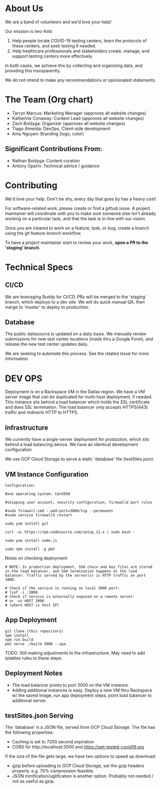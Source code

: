 # About Us

We are a band of volunteers and we'd love your help!

Our mission is two-fold:
1. Help people locate COVID-19 testing centers, learn the protocols of these centers, and seek testing if needed.
2. Help healthcare professionals and stakeholders create, manage, and support testing centers more effectively.

In both cases, we achieve this by collecting and organizing data, and providing this transparently. 

We do not intend to make any recommendations or opinionated statements. 

# The Team (Org chart)

- Tarryn Marcus: Marketing Manager (approves all website changes)
- Katherine Conaway: Content Lead (approves all website changes)
- Zach Boldyga: Organizer (approves all website changes)
- Tiago Almeida: DevOps, Client-side development
- Amy Nguyen: Branding (logo, color)

## Significant Contributions From:
- Nathan Boldyga: Content curation
- Antony Oparin: Technical advice / guidance

# Contributing

We'd love your help. Don't be shy, every day that goes by has a heavy cost!

For software-related work, please create or find a github issue. A project maintainer will coordinate with you to make sure someone else isn't already working on a particular task, and that the task is in-line with our vision. 

Once you are cleared to work on a feature, task, or bug, create a branch using the git feature-branch workflow. 

To have a project maintainer start to review your work, **open a PR to the 'staging' branch.**

# Technical Specs

## CI/CD

We are leveraging Buddy for CI/CD. PRs will be merged to the 'staging' branch, which deploys to a dev site. We will do quick manual QA, then merge to 'master' to deploy to production.

## Database

The public datasource is updated on a daily basis. We manually review submissions for new test center locations (made thru a Google Form), and release the new test center updates daily.

We are seeking to automate this process. See the related Issue for more information.

# DEV OPS

Deployment is on a Rackspace VM in the Dallas region. We have a VM server image that can be duplicated for multi-host deployment, if needed. This instance sits behind a load balancer which holds the SSL certificate and does SSL termination. The load balancer only accepts HTTPS(443) traffic and redirects HTTP to HTTPS.

## Infrastructure

We currently have a single-server deployment for production, which sits behind a load balancing device. We have an identical development configuration.

We use GCP Cloud Storage to serve a static 'database' file (testSites.json).

## VM Instance Configuration
```
Configuration:

Base operating system: CentOS8

#skipping user account, security configuration, firewalld port rules

#sudo firewall-cmd --add-port=3000/tcp --permanent
#sudo service firewalld restart

sudo yum install git

curl -sL https://rpm.nodesource.com/setup_12.x | sudo bash -

sudo yum install node.js

sudo npm install -g pm2
```

Notes on checking deployment

```
# NOTE: In production deployment, SSH chain and key files are stored in the load balancer, and SSH termination happens at the load balancer. Traffic served by the server(s) is HTTP traffic on port 3000.

# Check if the service is running on local 3000 port:
# lsof -i :3000
# Check if service is externally exposed on a remote server:
# nc -vz HOST 3000
# (where HOST is host IP)
```

## App Deployment

```
git clone (this repository)
npm install
npm run build
pm2 serve ./build 3000 --spa
```

TODO: Still making adjustments to the infrastructure. May need to add iptables rules to these steps.

## Deployment Notes

- The load balancer points to port 3000 on the VM instance.
- Adding additional instances is easy. Deploy a new VM thru Rackspace w/ the saved image, run app deployment steps, point load balancer to additional server.

## testSites.json Serving

The 'database' is a JSON file, served from GCP Cloud Storage. The file has the following properties:
- Caching is set to 7200 second expiration
- CORS for http://localhost:3000 and https://get-tested-covid19.org

If the size of the file gets large, we have two options to speed up download:
- gzip before uploading to GCP Cloud Storage, set the gzip headers properly. e.g. 70% compression feasible.
- JSON minification/uglification is another option. Probably not needed / not as useful as gzip.
